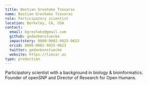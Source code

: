 ```yaml
---
title: Bastian Greshake Tzovaras
name: Bastian Greshake Tzovaras
role: Participatory scientist
location: Berkeley, CA, USA
contact:
  email: bgreshake@gmail.com
  github: gedankenstuecke
  impactstory: 0000-0002-9925-9623
  orcid: 0000-0002-9925-9623
  twitter: gedankenstuecke
  website: https://tzovar.as
type: production
---
```


Participatory scientist with a background in biology & bioinformatics. Founder of openSNP and Director of Research for Open Humans. 
